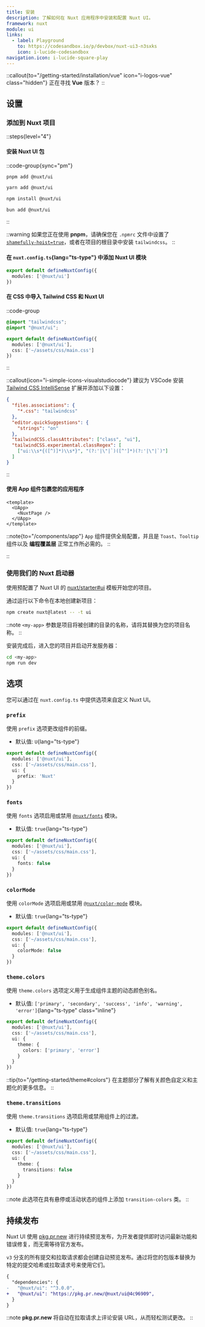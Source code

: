 ```yaml
---
title: 安装
description: 了解如何在 Nuxt 应用程序中安装和配置 Nuxt UI。
framework: nuxt
module: ui
links:
  - label: Playground
    to: https://codesandbox.io/p/devbox/nuxt-ui3-n3sxks
    icon: i-lucide-codesandbox
navigation.icon: i-lucide-square-play
---
```


::callout{to="/getting-started/installation/vue" icon="i-logos-vue" class="hidden"}
正在寻找 **Vue** 版本？
::

## 设置

### 添加到 Nuxt 项目

::steps{level="4"}

#### 安装 Nuxt UI 包

::code-group{sync="pm"}

```bash [pnpm]
pnpm add @nuxt/ui
```

```bash [yarn]
yarn add @nuxt/ui
```

```bash [npm]
npm install @nuxt/ui
```

```bash [bun]
bun add @nuxt/ui
```

::

::warning
如果您正在使用 **pnpm**，请确保您在 `.npmrc` 文件中设置了 [`shamefully-hoist=true`](https://pnpm.io/npmrc#shamefully-hoist)，或者在项目的根目录中安装 `tailwindcss`。
::

#### 在 `nuxt.config.ts`{lang="ts-type"} 中添加 Nuxt UI 模块

```ts [nuxt.config.ts]
export default defineNuxtConfig({
  modules: ['@nuxt/ui']
})
```

#### 在 CSS 中导入 Tailwind CSS 和 Nuxt UI

::code-group

```css [app/assets/css/main.css]
@import "tailwindcss";
@import "@nuxt/ui";
```

```ts [nuxt.config.ts] {3}
export default defineNuxtConfig({
  modules: ['@nuxt/ui'],
  css: ['~/assets/css/main.css']
})
```

::

::callout{icon="i-simple-icons-visualstudiocode"}
建议为 VSCode 安装 [Tailwind CSS IntelliSense](https://marketplace.visualstudio.com/items?itemName=bradlc.vscode-tailwindcss) 扩展并添加以下设置：

```json [.vscode/settings.json]
{
  "files.associations": {
    "*.css": "tailwindcss"
  },
  "editor.quickSuggestions": {
    "strings": "on"
  },
  "tailwindCSS.classAttributes": ["class", "ui"],
  "tailwindCSS.experimental.classRegex": [
    ["ui:\\s*{([^)]*)\\s*}", "(?:'|\"|`)([^']*)(?:'|\"|`)"]
  ]
}
```

::

#### 使用 App 组件包裹您的应用程序

```vue [app.vue]
<template>
  <UApp>
    <NuxtPage />
  </UApp>
</template>
```

::note{to="/components/app"}
`App` 组件提供全局配置，并且是 `Toast`、`Tooltip` 组件以及 **编程覆盖层** 正常工作所必需的。
::

::

### 使用我们的 Nuxt 启动器

使用预配置了 Nuxt UI 的 [nuxt/starter#ui](https://github.com/nuxt/starter/tree/ui) 模板开始您的项目。

通过运行以下命令在本地创建新项目：

```bash [Terminal]
npm create nuxt@latest -- -t ui
```

::note
`<my-app>` 参数是项目将被创建的目录的名称，请将其替换为您的项目名称。
::

安装完成后，进入您的项目并启动开发服务器：

```bash [Terminal]
cd <my-app>
npm run dev
```

## 选项

您可以通过在 `nuxt.config.ts` 中提供选项来自定义 Nuxt UI。

### `prefix`

使用 `prefix` 选项更改组件的前缀。

- 默认值: `U`{lang="ts-type"}

```ts [nuxt.config.ts]
export default defineNuxtConfig({
  modules: ['@nuxt/ui'],
  css: ['~/assets/css/main.css'],
  ui: {
    prefix: 'Nuxt'
  }
})
```

### `fonts`

使用 `fonts` 选项启用或禁用 [`@nuxt/fonts`](https://github.com/nuxt/fonts) 模块。

- 默认值: `true`{lang="ts-type"}

```ts [nuxt.config.ts]
export default defineNuxtConfig({
  modules: ['@nuxt/ui'],
  css: ['~/assets/css/main.css'],
  ui: {
    fonts: false
  }
})
```

### `colorMode`

使用 `colorMode` 选项启用或禁用 [`@nuxt/color-mode`](https://github.com/nuxt-modules/color-mode) 模块。

- 默认值: `true`{lang="ts-type"}

```ts [nuxt.config.ts]
export default defineNuxtConfig({
  modules: ['@nuxt/ui'],
  css: ['~/assets/css/main.css'],
  ui: {
    colorMode: false
  }
})
```

### `theme.colors`

使用 `theme.colors` 选项定义用于生成组件主题的动态颜色别名。

- 默认值: `['primary', 'secondary', 'success', 'info', 'warning', 'error']`{lang="ts-type" class="inline"}

```ts [nuxt.config.ts]
export default defineNuxtConfig({
  modules: ['@nuxt/ui'],
  css: ['~/assets/css/main.css'],
  ui: {
    theme: {
      colors: ['primary', 'error']
    }
  }
})
```

::tip{to="/getting-started/theme#colors"}
在主题部分了解有关颜色自定义和主题化的更多信息。
::

### `theme.transitions`

使用 `theme.transitions` 选项启用或禁用组件上的过渡。

- 默认值: `true`{lang="ts-type"}

```ts [nuxt.config.ts]
export default defineNuxtConfig({
  modules: ['@nuxt/ui'],
  css: ['~/assets/css/main.css'],
  ui: {
    theme: {
      transitions: false
    }
  }
})
```

::note
此选项在具有悬停或活动状态的组件上添加 `transition-colors` 类。
::

## 持续发布

Nuxt UI 使用 [pkg.pr.new](https://github.com/stackblitz-labs/pkg.pr.new) 进行持续预览发布，为开发者提供即时访问最新功能和错误修复，而无需等待官方发布。

`v3` 分支的所有提交和拉取请求都会创建自动预览发布。通过将您的包版本替换为特定的提交哈希或拉取请求号来使用它们。

```diff [package.json]
{
  "dependencies": {
-   "@nuxt/ui": "^3.0.0",
+   "@nuxt/ui": "https://pkg.pr.new/@nuxt/ui@4c96909",
  }
}
```

::note
**pkg.pr.new** 将自动在拉取请求上评论安装 URL，从而轻松测试更改。
::
